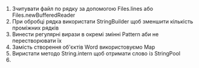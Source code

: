 1) Зчитувати файл по рядку за допомогою Files.lines або Files.newBufferedReader
2) При обробці рядка використати StringBuilder щоб зменшити кількість проміжних рядків
3) Винести регулярні вирази в окремі змінні Pattern аби не перестворювати їх
4) Замість створення об'єктів Word використовуємо Map
5) Виристати методо String.intern щоб отримати слово із StringPool
6) 
